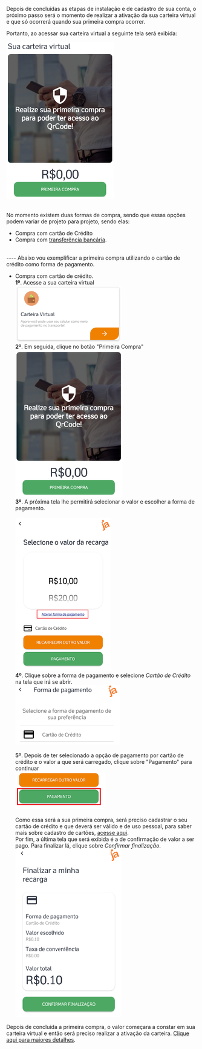 Depois de concluídas as etapas de instalação e de cadastro de sua conta, o próximo passo será o momento de realizar a ativação da sua carteira virtual e que só ocorrerá quando sua primeira compra ocorrer.

Portanto, ao acessar sua carteira virtual a seguinte tela será exibida:

![image.png](/.attachments/image-6ab87717-3690-4f51-b28a-c0245b998fd5.png)<br><br>

No momento existem duas formas de compra, sendo que essas opções podem variar de projeto para projeto, sendo elas:

- Compra com cartão de Crédito
- Compra com [transferência bancária](/ABT-%2D-QRCODE-%2D-app-para-uso-no-transporte-público/4.-Como-adquirir-créditos-?/4.2.-Realizando-uma-compra-por-transferência-bancária).
<br>
----
Abaixo vou exemplificar a primeira compra utilizando o cartão de crédito como forma de pagamento.

- Compra com cartão de crédito.<br>
**1º**. Acesse a sua carteira virtual<br>
![image.png](/.attachments/image-2969e91e-9dd5-499a-98d6-f084335ea337.png)<br>
**2º**. Em seguida, clique no botão "Primeira Compra"
![image.png](/.attachments/image-b9a5f486-7d61-44a1-b65e-0250982da0bd.png)<br>
**3º**. A próxima tela lhe permitirá selecionar o valor e escolher a forma de pagamento.<br><br>
![image.png](/.attachments/image-0168f031-c5a0-4979-b80e-bf09bef235ee.png)<br>
**4º**. Clique sobre a forma de pagamento e selecione _Cartão de Crédito_ na tela que irá se abrir.<br>
![image.png](/.attachments/image-4db2236a-7d5a-4259-80c5-6393f4d98022.png)<Br><Br>
**5º**. Depois de ter selecionado a opção de pagamento por cartão de crédito e o valor a que será carregado, clique sobre "Pagamento" para continuar <br>
![image.png](/.attachments/image-c24d1ead-a18b-438b-a765-06d4b56f3d54.png)<br><Br>
Como essa será a sua primeira compra, será preciso cadastrar o seu cartão de crédito e que deverá ser válido e de uso pessoal, para saber mais sobre cadastro de cartões, [acesse aqui](/ABT-%2D-QRCODE-%2D-app-para-uso-no-transporte-público/5.-Cadastrando-um-cartão-de-Crédito).<Br>
 Por fim, a última tela que será exibida é a de confirmação de valor a ser pago. Para finalizar lá, clique sobre _Confirmar finalização_.<br>
![image.png](/.attachments/image-d4ec4c25-6b85-4227-93fe-421dfdd7c215.png)

Depois de concluída a primeira compra, o valor começara a constar em sua carteira virtual e então será preciso realizar a ativação da carteira. [Clique aqui para maiores detalhes](/ABT-%2D-QRCODE-%2D-app-para-uso-no-transporte-público/3.-Primeira-compra/3.1.-Ativação-da-Carteira).
